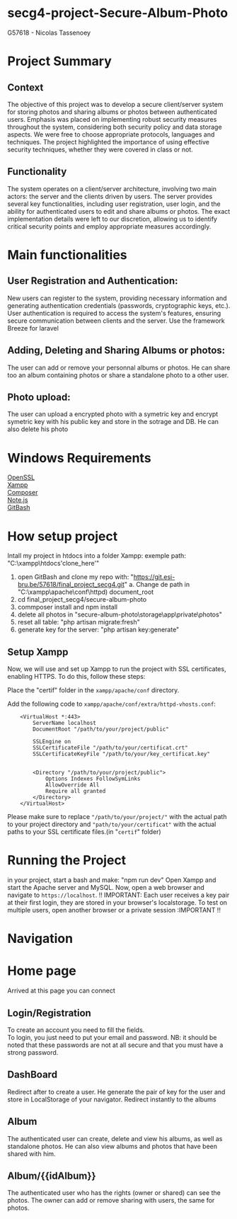 # secg4-project-Secure-Album-Photo
G57618 - Nicolas Tassenoey

# Project Summary

## Context
The objective of this project was to develop a secure client/server system for storing photos and sharing albums or photos between authenticated users. 
Emphasis was placed on implementing robust security measures throughout the system, considering both security policy and data storage aspects. 
We were free to choose appropriate protocols, languages ​​and techniques. 
The project highlighted the importance of using effective security techniques, whether they were covered in class or not.

## Functionality
The system operates on a client/server architecture, involving two main actors: the server and the clients driven by users. 
The server provides several key functionalities, including user registration, user login, and the ability for authenticated users to edit and share albums or photos. 
The exact implementation details were left to our discretion, allowing us to identify critical security points and employ appropriate measures accordingly.

# Main functionalities

## User Registration and Authentication:
New users can register to the system, providing necessary information and generating authentication credentials (passwords, cryptographic keys, etc.).
User authentication is required to access the system's features, ensuring secure communication between clients and the server. Use the framework Breeze for laravel

## Adding, Deleting and Sharing Albums or photos:
The user can add or remove your personnal albums or photos.
He can share too an album containing photos or share a standalone photo to a other user.

## Photo upload:
The user can upload a encrypted photo with a symetric key and encrypt symetric key with his public key and store in the sotrage and DB.
He can also delete his photo

# Windows Requirements
[OpenSSL](https://www.openssl.org/source/)
<br>
[Xampp](https://www.apachefriends.org/fr/download.html)
<br>
[Composer](https://getcomposer.org/download/)
<br>
[Note.js](https://nodejs.org/en/download/)
<br>
[GitBash](https://git-scm.com/downloads)
<br>

# How setup project 
Intall my project in htdocs into a folder Xampp:
exemple path: "C:\xampp\htdocs\'clone_here'"
1. open GitBash and clone my repo with: "https://git.esi-bru.be/57618/final_project_secg4.git"
	a. Change de path in "C:\xampp\apache\conf\httpd) document_root
2. cd final_project_secg4/secure-album-photo
3. commposer install and npm install
4. delete all photos in "secure-album-photo\storage\app\private\photos"
5. reset all table: "php artisan migrate:fresh"
6. generate key for the server: "php artisan key:generate"

## Setup Xampp
Now, we will use and set up Xampp to run the project with SSL certificates, enabling HTTPS. To do this, follow these steps:

Place the "certif" folder in the `xampp/apache/conf` directory.

Add the following code to `xampp/apache/conf/extra/httpd-vhosts.conf`:

```
    <VirtualHost *:443>
        ServerName localhost
        DocumentRoot "/path/to/your/project/public"   
    
        SSLEngine on
        SSLCertificateFile "/path/to/your/certificat.crt"
        SSLCertificateKeyFile "/path/to/your/key_certificat.key"           	

    
        <Directory "/path/to/your/project/public">       
            Options Indexes FollowSymLinks
            AllowOverride All
            Require all granted
        </Directory>
    </VirtualHost>
```
Please make sure to replace `"/path/to/your/project/"` with the actual path to your project directory and `"path/to/your/certificat"` with the actual paths to your SSL certificate files.(in "`certif`" folder)

# Running the Project
in your project, start a bash and make: "npm run dev"
Open Xampp and start the Apache server and MySQL.
Now, open a web browser and navigate to `https://localhost`.
!! IMPORTANT: Each user receives a key pair at their first login, they are stored in your browser's localstorage. To test on multiple users, open another browser or a private session :IMPORTANT !!

# Navigation

# Home page 
Arrived at this page you can connect 

## Login/Registration
To create an account you need to fill the fields.<br>
To login, you just need to put your email and password.
NB: it should be noted that these passwords are not at all secure and that you must have a strong password.

## DashBoard
Redirect after to create a user. He generate the pair of key for the user and store in LocalStorage of your navigator.
Redirect instantly to the albums

## Album
The authenticated user can create, delete and view his albums, as well as standalone photos.
He can also view albums and photos that have been shared with him.

## Album/{{idAlbum}}
The authenticated user who has the rights (owner or shared) can see the photos.
The owner can add or remove sharing with users, the same for photos.
